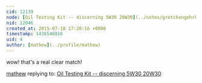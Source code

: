 ```yaml
---
cid: 12139
node: [Oil Testing Kit -- discerning 5W30 20W30](../notes/gretchengehrke/07-10-2015/oil-testing-kit-discerning-5w30-20w30)
nid: 12046
created_at: 2015-07-10 17:20:16 +0000
timestamp: 1436548816
uid: 4
author: [mathew](../profile/mathew)
---
```


wow! that's a real clear match!

[mathew](../profile/mathew) replying to: [Oil Testing Kit -- discerning 5W30 20W30](../notes/gretchengehrke/07-10-2015/oil-testing-kit-discerning-5w30-20w30)

